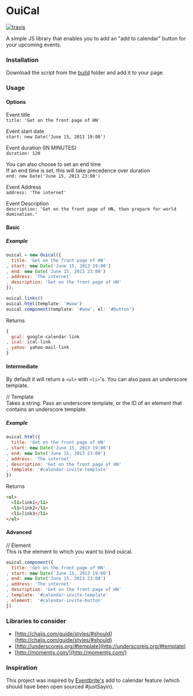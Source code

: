 # OuiCal
[![travis](https//:travis-ci.org/carlsednaoui/ouical.svg?branch=refactor)](https//:travis-ci.org/carlsednaoui/ouical)

A simple JS library that enables you to add an "add to calendar" button for your upcoming events.

### Installation

Download the script from the [build](build) folder and add it to your page.

### Usage

#### Options
Event title    
`title: 'Get on the front page of HN'`

Event start date    
`start: new Date('June 15, 2013 19:00')`

Event duration (IN MINUTES)    
`duration: 120`

You can also choose to set an end time    
If an end time is set, this will take precedence over duration    
`end: new Date('June 15, 2013 23:00')`

Event Address    
`address: 'The internet'`

Event Description    
`description: 'Get on the front page of HN, then prepare for world domination.'`


#### Basic

##### Example

```js
ouical = new Ouical({
  title: 'Get on the front page of HN'
, start: new Date('June 15, 2013 19:00')
, end: new Date('June 15, 2013 23:00')
, address: 'The internet'
, description: 'Get on the front page of HN'
});

ouical.links()
ouical.html(template: '#wow')
ouical.component(template: '#wow', el: '#button')

```

Returns    
```js
{
  gcal: google-calendar-link
, ical: ical-link
, yahoo: yahoo-mail-link
}
```


#### Intermediate

By default it will return a `<ul>` with `<li>`'s. You can also pass an underscore template.

// Template    
Takes a string. Pass an underscore template, or the ID of an element that contains an underscore template.

##### Example

```js
ouical.html({
  title: 'Get on the front page of HN'
, start: new Date('June 15, 2013 19:00')
, end: new Date('June 15, 2013 23:00')
, address: 'The internet'
, description: 'Get on the front page of HN'
, template: '#calendar-invite-template'
})
```

Returns    
```html
<ul>
  <li>link1</li>
  <li>link2</li>
  <li>link3</li>
</ul>
```

#### Advanced

// Element    
This is the element to which you want to bind ouical.

```js
ouical.component({
  title: 'Get on the front page of HN'
, start: new Date('June 15, 2013 19:00')
, end: new Date('June 15, 2013 23:00')
, address: 'The internet'
, description: 'Get on the front page of HN'
, template: '#calendar-invite-template'
, element:  '#calendar-invite-button'
})
```

### Libraries to consider

- [http://chaijs.com/guide/styles/#should](http://chaijs.com/guide/styles/#should)
- [http://underscorejs.org/#template](http://underscorejs.org/#template)
- [http://momentjs.com/](http://momentjs.com/)


### Inspiration

This project was inspired by [Eventbrite's](http://www.eventbrite.com/) add to calendar feature (which should have been open sourced #justSayin).
